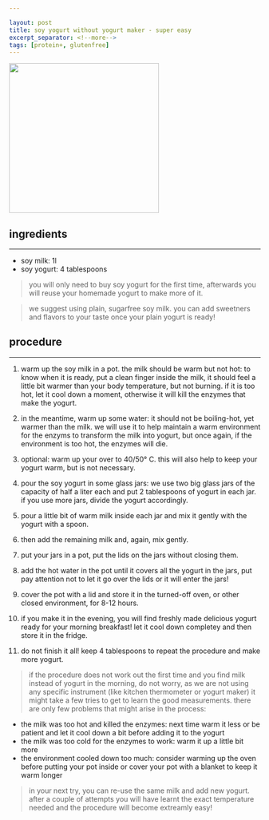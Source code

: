 ```yaml
---

layout: post
title: soy yogurt without yogurt maker - super easy
excerpt_separator: <!--more-->
tags: [protein+, glutenfree]
---
```



 <img src="../../../images/soy-yogurt.jpeg" width="300">
 
 
 <!--more-->

## ingredients
---

- soy milk: 1l
- soy yogurt: 4 tablespoons

> you will only need to buy soy yogurt for the first time, afterwards you will reuse your homemade yogurt to make more of it.

> we suggest using plain, sugarfree soy milk. you can add sweetners and flavors to your taste once your plain yogurt is ready!

## procedure
---

1. warm up the soy milk in a pot. the milk should be warm but not hot: to know when it is ready, put a clean finger inside the milk, it should feel a little bit warmer than your body temperature, but not burning. if it is too hot, let it cool down a moment, otherwise it will kill the enzymes that make the yogurt.

2. in the meantime, warm up some water: it should not be boiling-hot, yet warmer than the milk. we will use it to help maintain a warm environment for the enzyms to transform the milk into yogurt, but once again, if the environment is too hot, the enzymes will die.

3. optional: warm up your over to 40/50° C. this will also help to keep your yogurt warm, but is not necessary.

4. pour the soy yogurt in some glass jars: we use two big glass jars of the capacity of half a liter each and put 2 tablespoons of yogurt in each jar. if you use more jars, divide the yogurt accordingly.

5. pour a little bit of warm milk inside each jar and mix it gently with the yogurt with a spoon.

6. then add the remaining milk and, again, mix gently.

7. put your jars in a pot, put the lids on the jars without closing them.

8. add the hot water in the pot until it covers all the yogurt in the jars, put pay attention not to let it go over the lids or it will enter the jars!

9. cover the pot with a lid and store it in the turned-off oven, or other closed environment, for 8-12 hours.

10. if you make it in the evening, you will find freshly made delicious yogurt ready for your morning breakfast! let it cool down completey and then store it in the fridge.

11. do not finish it all! keep 4 tablespoons to repeat the procedure and make more yogurt.

> if the procedure does not work out the first time and you find milk instead of yogurt in the morning, do not worry, as we are not using any specific instrument (like kitchen thermometer or yogurt maker) it might take a few tries to get to learn the good measurements. there are only few problems that might arise in the process:
- the milk was too hot and killed the enzymes: next time warm it less or be patient and let it cool down a bit before adding it to the yogurt
- the milk was too cold for the enzymes to work: warm it up a little bit more
- the environment cooled down too much: consider warming up the oven before putting your pot inside or cover your pot with a blanket to keep it warm longer
> in your next try, you can re-use the same milk and add new yogurt. after a couple of attempts you will have learnt the exact temperature needed and the procedure will become extreamly easy!
